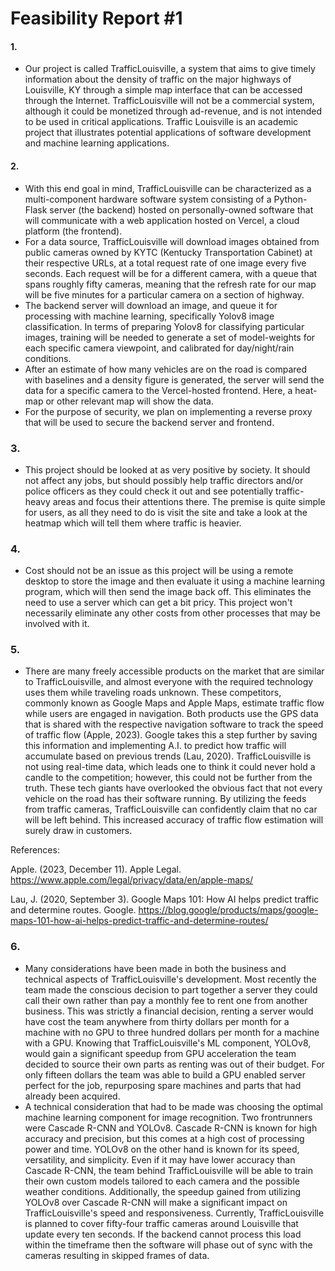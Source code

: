 # Feasibility Report #1

#### 1.

- Our project is called TrafficLouisville, a system that aims to give timely information about the density of traffic on the major highways of Louisville, KY through a simple map interface that can be accessed through the Internet. TrafficLouisville will not be a commercial system, although it could be monetized through ad-revenue, and is not intended to be used in critical applications. Traffic Louisville is an academic project that illustrates potential applications of software development and machine learning applications.

#### 2.

- With this end goal in mind, TrafficLouisville can be characterized as a multi-component hardware software system consisting of a Python-Flask server (the backend) hosted on personally-owned software that will communicate with a web application hosted on Vercel, a cloud platform (the frontend).
- For a data source, TrafficLouisville will download images obtained from public cameras owned by KYTC (Kentucky Transportation Cabinet) at their respective URLs, at a total request rate of one image every five seconds. Each request will be for a different camera, with a queue that spans roughly fifty cameras, meaning that the refresh rate for our map will be five minutes for a particular camera on a section of highway.
- The backend server will download an image, and queue it for processing with machine learning, specifically Yolov8 image classification. In terms of preparing Yolov8 for classifying particular images, training will be needed to generate a set of model-weights for each specific camera viewpoint, and calibrated for day/night/rain conditions.
- After an estimate of how many vehicles are on the road is compared with baselines and a density figure is generated, the server will send the data for a specific camera to the Vercel-hosted frontend. Here, a heat-map or other relevant map will show the data.
- For the purpose of security, we plan on implementing a reverse proxy that will be used to secure the backend server and frontend.

### 3.

- This project should be looked at as very positive by society. It should not affect any jobs, but should possibly help traffic directors and/or police officers as they could check it out and see potentially traffic-heavy areas and focus their attentions there. The premise is quite simple for users, as all they need to do is visit the site and take a look at the heatmap which will tell them where traffic is heavier.

### 4.

- Cost should not be an issue as this project will be using a remote desktop to store the image and then evaluate it using a machine learning program, which will then send the image back off. This eliminates the need to use a server which can get a bit pricy. This project won't necessarily eliminate any other costs from other processes that may be involved with it.

### 5. 

- There are many freely accessible products on the market that are similar to TrafficLouisville, and almost everyone with the required technology uses them while traveling roads unknown. These competitors, commonly known as Google Maps and Apple Maps, estimate traffic flow while users are engaged in navigation. Both products use the GPS data that is shared with the respective navigation software to track the speed of traffic flow (Apple, 2023). Google takes this a step further by saving this information and implementing A.I. to predict how traffic will accumulate based on previous trends (Lau, 2020). TrafficLouisville is not using real-time data, which leads one to think it could never hold a candle to the competition; however, this could not be further from the truth. These tech giants have overlooked the obvious fact that not every vehicle on the road has their software running. By utilizing the feeds from traffic cameras, TrafficLouisville can confidently claim that no car will be left behind. This increased accuracy of traffic flow estimation will surely draw in customers. 

References: 

Apple. (2023, December 11). Apple Legal. https://www.apple.com/legal/privacy/data/en/apple-maps/ 

Lau, J. (2020, September 3). Google Maps 101: How AI helps predict traffic and determine routes. Google. https://blog.google/products/maps/google-maps-101-how-ai-helps-predict-traffic-and-determine-routes/


### 6.

- Many considerations have been made in both the business and technical aspects of TrafficLouisville's development. Most recently the team made the conscious decision to part together a server they could call their own rather than pay a monthly fee to rent one from another business. This was strictly a financial decision, renting a server would have cost the team anywhere from thirty dollars per month for a machine with no GPU to three hundred dollars per month for a machine with a GPU. Knowing that TrafficLouisville's ML component, YOLOv8, would gain a significant speedup from GPU acceleration the team decided to source their own parts as renting was out of their budget. For only fifteen dollars the team was able to build a GPU enabled server perfect for the job, repurposing spare machines and parts that had already been acquired. 
- A technical consideration that had to be made was choosing the optimal machine learning component for image recognition. Two frontrunners were Cascade R-CNN and YOLOv8. Cascade R-CNN is known for high accuracy and precision, but this comes at a high cost of processing power and time. YOLOv8 on the other hand is known for its speed, versatility, and simplicity. Even if it may have lower accuracy than Cascade R-CNN, the team behind TrafficLouisville will be able to train their own custom models tailored to each camera and the possible weather conditions. Additionally, the speedup gained from utilizing YOLOv8 over Cascade R-CNN will make a significant impact on TrafficLouisville's speed and responsiveness. Currently, TrafficLouisville is planned to cover fifty-four traffic cameras around Louisville that update every ten seconds. If the backend cannot process this load within the timeframe then the software will phase out of sync with the cameras resulting in skipped frames of data. 

